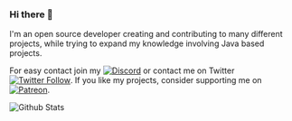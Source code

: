 ### Hi there 👋

I'm an open source developer creating and contributing to many different projects, while trying to expand my knowledge involving Java based projects.

For easy contact join my [![Discord](https://img.shields.io/discord/342814924310970398?color=%237289DA&label=Discord&logo=discord&logoColor=white)](https://discordapp.com/invite/yk4caxM) or contact me on Twitter [![Twitter Follow](https://img.shields.io/twitter/follow/tr7zw?label=%40tr7zw&style=social)](https://twitter.com/tr7zw). If you like my projects, consider supporting me on [![Patreon](https://img.shields.io/endpoint.svg?url=https%3A%2F%2Fshieldsio-patreon.vercel.app%2Fapi%3Fusername%3Dtr7zw%26type%3Dpatrons&style=for-the-badge)](https://www.patreon.com/tr7zw).

![Github Stats](https://github-readme-stats.vercel.app/api?username=tr7zw&count_private=true&show_icons=true&include_all_commits=true&theme=dracula)

<!--
**tr7zw/tr7zw** is a ✨ _special_ ✨ repository because its `README.md` (this file) appears on your GitHub profile.

Here are some ideas to get you started:

- 🔭 I’m currently working on ...
- 🌱 I’m currently learning ...
- 👯 I’m looking to collaborate on ...
- 🤔 I’m looking for help with ...
- 💬 Ask me about ...
- 📫 How to reach me: ...
- 😄 Pronouns: ...
- ⚡ Fun fact: ...
-->
